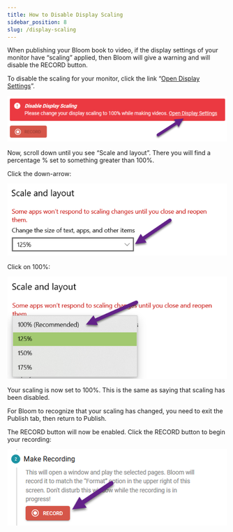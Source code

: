 ```yaml
---
title: How to Disable Display Scaling
sidebar_position: 8
slug: /display-scaling
---
```




When publishing your Bloom book to video, if the display settings of your monitor have “scaling” applied, then Bloom will give a warning and will disable the RECORD button.


To disable the scaling for your monitor, click the link “<u>Open Display Settings</u>”.


![](./display-scaling.84b27c21-a7b5-468e-8596-14b401c67247.png)


Now, scroll down until you see “Scale and layout”. There you will find a percentage % set to something greater than 100%. 


Click the down-arrow:


![](./display-scaling.08134dff-cd65-4beb-9443-3315999e2481.png)


Click on 100%:


![](./display-scaling.9ce23062-a390-4eac-b137-0f68967b17a5.png)


Your scaling is now set to 100%. This is the same as saying that scaling has been disabled. 


For Bloom to recognize that your scaling has changed, you need to exit the Publish tab, then return to Publish. 


The RECORD button will now be enabled. Click the RECORD button to begin your recording:


![](./display-scaling.31e2a4dd-bdf2-4309-b27e-da4f60680435.png)

